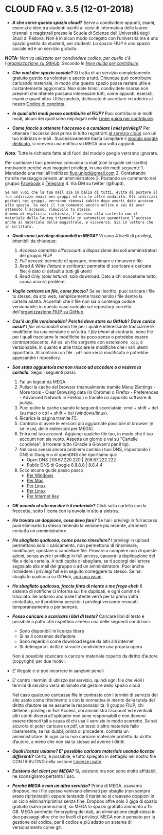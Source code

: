 # CLOUD FAQ v. 3.5 (12-01-2018)

- ***A che serve questo spazio cloud?*** Serve a condividere appunti, esami, esercizi e idee tra studenti iscritti ai corsi di informatica delle lauree triennali e magistrali presso la Scuola di Scienze dell’Università degli Studi di Padova. Non è in alcun modo collegato con l’università ma è uno spazio gestito da studenti, per studenti. Lo spazio FIUP è uno spazio sociale ed è un servizio gratuito. 

**NOTA:** _Non va utilizzato per condividere codice, per quello c'è l'[organizzazione su GitHub](https://github.com/FIUP/). Secondo le  [linee guida per contribuire](https://github.com/FIUP/Getting_Started/blob/master/CONTRIBUTING.md)._

- ***Che vuol dire spazio sociale?*** Si tratta di un servizio completamente gratuito gestito da volontari e aperto a tutti. Chiunque può contribuire caricando materiale, in modo che questo spazio possa restare utile e costantemente aggiornato. Non siate timidi, condividete risorse non presenti che ritenete possano interessare tutti, come  appunti, esercizi, esami e quant'altro. Utilizzandolo, dichiarate di accettare ed aderire al nostro [Codice di condotta](https://github.com/FIUP/Getting-Started/blob/master/CODE_OF_CONDUCT.md).

- ***In quali altri modi posso contribuire al FIUP?*** Puoi contribuire in molti modi, alcuni dei quali sono riepilogati nelle [Linee guida per contribuire](https://github.com/FIUP/Getting-Started/blob/master/CONTRIBUTING.md#altri-tipi-di-contributo).

- ***Come faccio a ottenere l'accesso o a cambiare i miei privilegi?*** Per ottenere l'accesso devi prima di tutto registrarti [al servizio cloud](https://mega.nz/) con un tuo indirizzo e-mail . Successivamente basta compilare il [modulo google dedicato](https://goo.gl/forms/e1q9GhYeqwEh4uNn1), si riceverà una notifica su MEGA una volta aggiunti. 

***Nota:*** Tutte le richieste fatte al di fuori del modulo google verranno ignorate. 

Per cambiare i tuoi permessi comunica la mail (con la quale sei iscritto) motivando perché vuoi maggiori privilegi, in uno dei modi seguenti:
	1. Mandando una mail all’indirizzo [fiup.unipd@gmail.com](mailto:fiup.unipd@gmail.com)
	2. Contattando tramite messaggio privato un amministratore
	3. Postando un commento nel gruppo [Facebook](https://www.facebook.com/groups/fiupd) o [Telegram](t.me/fiupd)
	4. Via DM su twitter (@fiupd).

	Se non vuoi che la tua mail sia in balia di tutti, evita di postare il tuo indirizzo email nei gruppi ed usa le altre modalità. Gli indirizzi postati nei gruppi, verranno rimossi subito dopo averti dato accesso allo spazio. Se vedi il tuo commento ancora online e sai di aver ottenuto l’accesso, rimuovilo tu stesso.
	A meno di esplicita richiesta, l’accesso alla cartella con il materiale della laurea triennale in automatico garantisce l’accesso anche al materiale della magistrale, e viceversa. Sia in lettura che in scrittura.
	
- ***Quali sono i privilegi disponibili in MEGA?*** Vi sono 4 livelli di privilegi, ottenibili da chiunque:
	1. *Accesso completo all’account*: a disposizione dei soli amministratori del gruppo FIUP
	2. *Full access*: permette di spostare, rinominare e rimuovere file
	3. *Read & Write (lettura e scrittura)*: permette di scaricare e caricare file; è dato di default a tutti gli utenti
	4. *Read Only (sola lettura)*: solo download. Dato a chi nonostante tutto, causa ancora problemi.

- ***Voglio caricare un file, come faccio?*** Se sei iscritto, puoi caricare i file tu stesso, da sito web, semplicemente trascinando i file dentro la cartella adatta. Accertati che il file non sia o contenga codice versionabile; in questo caso caricalo sul repository corretto dell'[organizzazione FIUP su GitHub](https://github.com/FIUP/).

- ***Cos'è un file versionabile? Perché deve stare su GitHub? Dove carico cosa?***
    I _file versionabili_ sono file per i quali è interessante tracciarne le modifiche tra una versione e un'altra. I _file binari_ al contrario, sono file per i quali tracciarne le modifiche ha poco senso o potrebbe essere controproducente. 
	Ad es. un file sorgente con estensione `.cpp`, è versionabile, in quanto è utile tracciare le modifiche che i vari utenti apportano. Al contrario un file  `.pdf` non verrà modificato e potrebbe appesantire i repository.

- ***Son stato aggiunto/a ma non riesco ad accedere o a vedere la cartella.*** 
	Segui i seguenti passi:
	1. Fai un logout da MEGA.
	2. Pulisci la cache del browser (manualmente tramite Menu
		(Settings - More tools - Clear Browsing data (in Chrome) o 
		Firefox - Preferences - Advanced Network in Firefox ) o tramite un apposito software di pulizia.
	3. Puoi pulire la cache usando le seguenti scorciatoie: cmd + shift + del (su mac) o ctrl + shift + del (windows/linux).
	4. Ricarica la pagina tramite F5.
	5. Controlla di avere le versioni più aggiornate possibile di browser (e se le usi, delle estensioni per MEGA).
	6. Entra nel tuo account. Aggiungi qualche file tuo, in modo che il tuo account non sia vuoto. Aspetta un giorno e vai su "Cartelle condivise", lì troverai tutto (Grazie a Giovanni per il tip).
	7. Nel caso avessi ancora problemi cambia i tuoi DNS, impostando i DNS di Google o di openDNS che riportiamo qui: 
		* Open DNS		 208.67.220.220 | 208.67.222.222 
		* Public DNS di Google	 8.8.8.8 | 8.8.4.4 
	8. Ecco alcune guide passo passo
		* [Per Windows](https://aranzulla.tecnologia.virgilio.it/come-impostare-dns-19767.html)
		* [Per Mac](https://aranzulla.tecnologia.virgilio.it/come-cambiare-dns-su-mac-36660.html)
		* [Per Linux](https://www.coresis.com/extra/linuxcorsobase/12-1.htm)
		* [Per Linux](https://www.chimerarevo.com/linux/ubuntu-come-impostare-o-cambiare-i-dns-19494/)
		* [Per Internet Key](https://just-share-it.blogspot.it/2008/12/come-modificare-i-dns-della-vodafane.html)
	
- ***OK accedo al sito ma dov’è il materiale?*** Click sulla cartella con la freccetta, sotto l'icona con la nuvola in alto a sinistra.

- ***Ho trovato un doppione, cosa devo fare?*** Se hai i privilegi in full access puoi eliminarlo tu stesso tenendo la versione più recente, altrimenti contatta un amministratore.

- ***Ho sbagliato qualcosa, come posso rimediare?*** I privilegi in upload permettono solo il caricamento, non permettono di rinominare, modificare, spostare o cancellare file. Provare a compiere una di queste azioni, senza avere i privilegi in full access, causerà la duplicazione del file o della cartella.
A tutti capita di sbagliare, se ti accorgi dell'errore segnalalo alla mail del gruppo o ad un amministratore. Puoi anche richiedere i privilegi full e in seguito correggere tu stesso. Se hai sbagliato qualcosa su GitHub, [apri una issue](https://github.com/FIUP/Getting_Started/blob/master/CONTRIBUTING.md#segnalare-bug).

- ***Ho sbagliato qualcosa, faccio finta di niente e me frego eheh*** Il sistema di notifiche ci informa sui file duplicati, e ogni commit è tracciata. Se notiamo anomalie l'utente verrà per la prima volta contattato, se il problema persiste, i privilegi verranno revocati temporaneamente o per sempre. 

- ***Posso caricare o scaricare i libri di testo?*** Caricare libri di testo è possibile a patto che rispettino almeno una delle seguenti condizioni:
	* Sono disponibili in licenza libera
	* Si ha il consenso dell’autore
	* Sono reperibili come download legale da altri siti internet 
	* Si detengono i diritti e si vuole condividere una propria opera

    Non è possibile scaricare o caricare materiale coperto da diritto d’autore (copyright) per due motivi:

* E’ illegale e si può incorrere in sanzioni penali
* E’ contro i termini di utilizzo del servizio, quindi ogni file che violi i termini di servizio verrà eliminato dal gestore dello spazio cloud

	Nel caso qualcuno caricasse file in contrasto con i termini di servizio del sito usato come riferimento o con la normativa in merito della tutela del diritto d’autore se ne assume la responsabilità. Il gruppo FIUP, chi detiene i privilegi in Full Access, chi amministra l’account ed eventuali altri utenti diversi all'uploader non sono responsabili e non devono essere ritenuti tali a causa di chi usa il servizio in modo scorretto.
	Se sei sicuro/a di poter caricare un pdf, un testo o altro materiale fallo liberamente, se hai dubbi, prima di procedere, contatta un amministratore. In ogni caso non caricare materiale protetto da diritto d’autore, a meno che non sia tu stesso ad averne i diritti.
	
- ***Quali licenze usiamo? E’ possibile caricare materiale usando licenze differenti?*** Certo, è possibile, è tutto spiegato in dettaglio nel nostro file CONTRIBUTING nella sezione [Licenze usate](https://github.com/FIUP/Getting_Started/blob/master/CONTRIBUTING.md#licenze-usate).

- ***Esistono dei client per MEGA?*** Si, esistono ma non sono molto affidabili, ne sconsigliamo pertanto l'uso.
	
- ***Perché MEGA e non un altro servizio?*** Prima di MEGA, usavamo dropbox. ma i file spesso venivano eliminati per sbaglio (non sempre erano ripristinabili) oppure tentando il ripristino si creavano doppioni in un ciclo elimina/ripristina senza fine. Dropbox offre solo 2 giga di spazio gratuito (salvo promozioni), su MEGA lo spazio gratuito ammonta a 15 GB. MEGA permette l’encrypting dei dati, un eliminazione degli stessi in due passaggi oltre che tre livelli di privilegi. MEGA non è pensato per la gestione del codice, per il codice è più adatto un sistema di versionamento come git.
